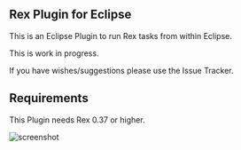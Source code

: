 ## Rex Plugin for Eclipse

This is an Eclipse Plugin to run Rex tasks from within Eclipse.

This is work in progress.

If you have wishes/suggestions please use the Issue Tracker.

## Requirements

This Plugin needs Rex 0.37 or higher.

![screenshot](https://raw.github.com/krimdomu/eclipse-rex-plugin/master/doc/eclipse-plugin.png)
